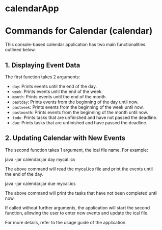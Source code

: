 # calendarApp

# Commands for Calendar (calendar)

This console-based calendar application has two main functionalities outlined below.

## 1. Displaying Event Data

The first function takes 2 arguments:

- `day`: Prints events until the end of the day.
- `week`: Prints events until the end of the week.
- `month`: Prints events until the end of the month.
- `pastday`: Prints events from the beginning of the day until now.
- `pastweek`: Prints events from the beginning of the week until now.
- `pastmonth`: Prints events from the beginning of the month until now.
- `todo`: Prints tasks that are unfinished and have not passed the deadline.
- `due`: Prints tasks that are unfinished and have passed the deadline.

## 2. Updating Calendar with New Events

The second function takes 1 argument, the ical file name. For example:

java -jar calendar.jar day mycal.ics

The above command will read the mycal.ics file and print the events until the end of the day.

java -jar calendar.jar due mycal.ics

The above command will print the tasks that have not been completed until now.

If called without further arguments, the application will start the second function, allowing the user to enter new events and update the ical file.

For more details, refer to the usage guide of the application.
